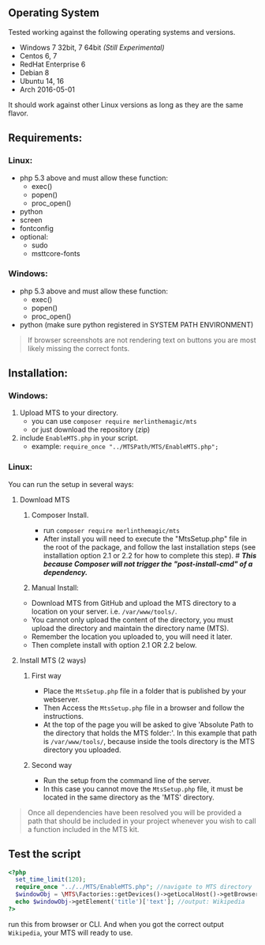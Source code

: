 ## Operating System
Tested working against the following operating systems and versions.
- Windows 7 32bit, 7 64bit *(Still Experimental)*
- Centos 6, 7
- RedHat Enterprise 6
- Debian 8
- Ubuntu 14, 16
- Arch 2016-05-01

It should work against other Linux versions as long as they are the same flavor.

## Requirements:
### Linux:
- php 5.3 above and must allow these function:
	- exec()
	- popen()
	- proc_open()
- python
- screen
- fontconfig
- optional:
	- sudo
	- msttcore-fonts 

### Windows:
- php 5.3 above and must allow these function:
	- exec()
	- popen()
	- proc_open()
- python (make sure python registered in SYSTEM PATH ENVIRONMENT)

> If browser screenshots are not rendering text on buttons you are most likely missing the correct fonts. 


## Installation:


### Windows:
1. Upload MTS to your directory.
	- you can use `composer require merlinthemagic/mts`
	- or just download the repository (zip)
2. include `EnableMTS.php` in your script. 
	- example: `require_once "../MTSPath/MTS/EnableMTS.php";`

### Linux:
You can run the setup in several ways:

1. Download MTS
	1. Composer Install.
		- run `composer require merlinthemagic/mts`
		- After install you will need to execute the "MtsSetup.php" file in the root of the package, and follow the last installation steps (see installation option 2.1 or 2.2 for how to complete this step). # __*This because Composer will not trigger the "post-install-cmd" of a dependency.*__

	2. Manual Install:
	- Download MTS from GitHub and upload the MTS directory to a location on your server. i.e. `/var/www/tools/`. 
	- You cannot only upload the content of the directory, you must upload the directory and maintain the directory name (MTS).
	- Remember the location you uploaded to, you will need it later.
	- Then complete install with option 2.1 OR 2.2 below.

2. Install MTS (2 ways)
	1. First way
		- Place the `MtsSetup.php` file in a folder that is published by your webserver.
		- Then Access the `MtsSetup.php` file in a browser and follow the instructions. 
		- At the top of the page you will be asked to give 'Absolute Path to the directory that holds the MTS folder:'. In this example that path is `/var/www/tools/`, because inside the tools directory is the MTS directory you uploaded.

	2. Second way
		- Run the setup from the command line of the server.
		- In this case you cannot move the `MtsSetup.php` file, it must be located in the same directory as the 'MTS' directory.

> Once all dependencies have been resolved you will be provided a path that should be included in your project whenever you wish to call a function included in the MTS kit.


## Test the script
```php
<?php
  set_time_limit(120);
  require_once "../../MTS/EnableMTS.php"; //navigate to MTS directory
  $windowObj = \MTS\Factories::getDevices()->getLocalHost()->getBrowser('phantomjs')->getNewWindow("https://github.com");
  echo $windowObj->getElement('title')['text']; //output: Wikipedia
?>
```
run this from browser or CLI. And when you got the correct output `Wikipedia`, your MTS will ready to use.
